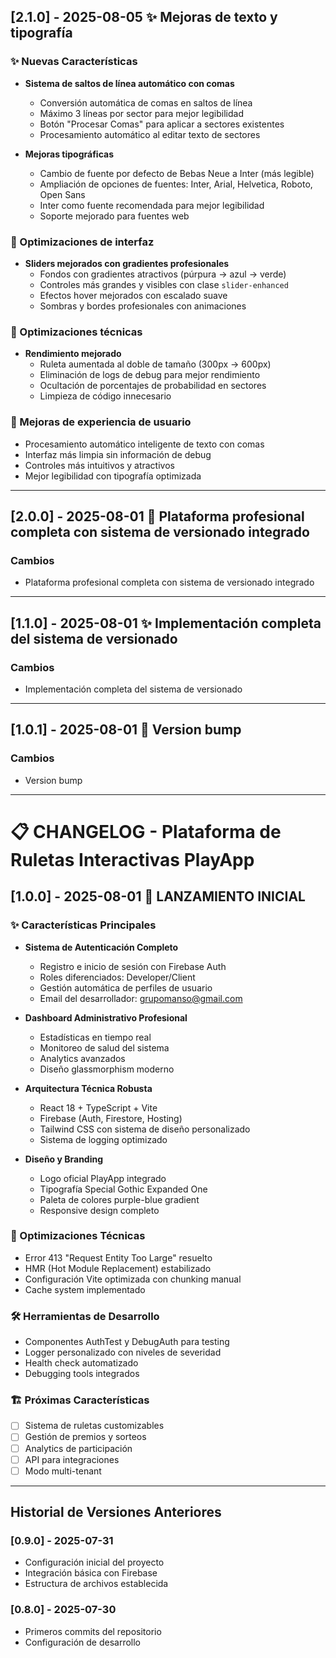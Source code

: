 ## [2.1.0] - 2025-08-05 ✨ Mejoras de texto y tipografía

### ✨ Nuevas Características

- **Sistema de saltos de línea automático con comas**

  - Conversión automática de comas en saltos de línea
  - Máximo 3 líneas por sector para mejor legibilidad
  - Botón "Procesar Comas" para aplicar a sectores existentes
  - Procesamiento automático al editar texto de sectores

- **Mejoras tipográficas**
  - Cambio de fuente por defecto de Bebas Neue a Inter (más legible)
  - Ampliación de opciones de fuentes: Inter, Arial, Helvetica, Roboto, Open Sans
  - Inter como fuente recomendada para mejor legibilidad
  - Soporte mejorado para fuentes web

### 🎨 Optimizaciones de interfaz

- **Sliders mejorados con gradientes profesionales**
  - Fondos con gradientes atractivos (púrpura → azul → verde)
  - Controles más grandes y visibles con clase `slider-enhanced`
  - Efectos hover mejorados con escalado suave
  - Sombras y bordes profesionales con animaciones

### 🔧 Optimizaciones técnicas

- **Rendimiento mejorado**
  - Ruleta aumentada al doble de tamaño (300px → 600px)
  - Eliminación de logs de debug para mejor rendimiento
  - Ocultación de porcentajes de probabilidad en sectores
  - Limpieza de código innecesario

### 📝 Mejoras de experiencia de usuario

- Procesamiento automático inteligente de texto con comas
- Interfaz más limpia sin información de debug
- Controles más intuitivos y atractivos
- Mejor legibilidad con tipografía optimizada

---

## [2.0.0] - 2025-08-01 🚀 Plataforma profesional completa con sistema de versionado integrado

### Cambios

- Plataforma profesional completa con sistema de versionado integrado

---

## [1.1.0] - 2025-08-01 ✨ Implementación completa del sistema de versionado

### Cambios

- Implementación completa del sistema de versionado

---

## [1.0.1] - 2025-08-01 🔧 Version bump

### Cambios

- Version bump

---

# 📋 CHANGELOG - Plataforma de Ruletas Interactivas PlayApp

## [1.0.0] - 2025-08-01 🚀 LANZAMIENTO INICIAL

### ✨ Características Principales

- **Sistema de Autenticación Completo**

  - Registro e inicio de sesión con Firebase Auth
  - Roles diferenciados: Developer/Client
  - Gestión automática de perfiles de usuario
  - Email del desarrollador: grupomanso@gmail.com

- **Dashboard Administrativo Profesional**

  - Estadísticas en tiempo real
  - Monitoreo de salud del sistema
  - Analytics avanzados
  - Diseño glassmorphism moderno

- **Arquitectura Técnica Robusta**

  - React 18 + TypeScript + Vite
  - Firebase (Auth, Firestore, Hosting)
  - Tailwind CSS con sistema de diseño personalizado
  - Sistema de logging optimizado

- **Diseño y Branding**
  - Logo oficial PlayApp integrado
  - Tipografía Special Gothic Expanded One
  - Paleta de colores purple-blue gradient
  - Responsive design completo

### 🔧 Optimizaciones Técnicas

- Error 413 "Request Entity Too Large" resuelto
- HMR (Hot Module Replacement) estabilizado
- Configuración Vite optimizada con chunking manual
- Cache system implementado

### 🛠️ Herramientas de Desarrollo

- Componentes AuthTest y DebugAuth para testing
- Logger personalizado con niveles de severidad
- Health check automatizado
- Debugging tools integrados

### 🏗️ Próximas Características

- [ ] Sistema de ruletas customizables
- [ ] Gestión de premios y sorteos
- [ ] Analytics de participación
- [ ] API para integraciones
- [ ] Modo multi-tenant

---

## Historial de Versiones Anteriores

### [0.9.0] - 2025-07-31

- Configuración inicial del proyecto
- Integración básica con Firebase
- Estructura de archivos establecida

### [0.8.0] - 2025-07-30

- Primeros commits del repositorio
- Configuración de desarrollo
